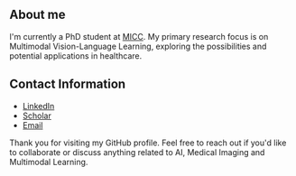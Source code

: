 ## About me
I'm currently a PhD student at [MICC](https://www.micc.unifi.it/). My primary research focus is on Multimodal Vision-Language Learning, exploring the possibilities and potential applications in healthcare.

## Contact Information
- [LinkedIn](https://www.linkedin.com/in/marco-mistretta-0b02a021a/)
- [Scholar](https://scholar.google.com/citations?hl=it&authuser=4&user=KMIb4eAAAAAJ)
- [Email](marco.mistertta@edu.unifi.it)

Thank you for visiting my GitHub profile. Feel free to reach out if you'd like to collaborate or discuss anything related to AI, Medical Imaging and Multimodal Learning.
